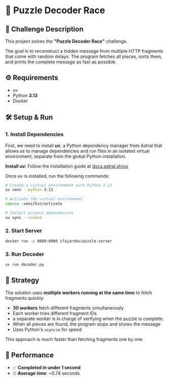 # 🧩 Puzzle Decoder Race

## 🚀 Challenge Description

This project solves the **"Puzzle Decoder Race"** challenge.

The goal is to reconstruct a hidden message from multiple HTTP fragments that come with random delays. The program fetches all pieces, sorts them, and prints the complete message as fast as possible.

## ⚙️ Requirements

- uv
- Python **3.13**
- Docker

## 🛠️ Setup & Run

### 1. Install Dependencies

First, we need to install **uv**, a Python dependency manager from Astral that allows us to manage dependencies and run files in an isolated virtual environment, separate from the global Python installation.

**Install uv:** Follow the installation guide at [docs.astral.sh/uv](https://docs.astral.sh/uv/getting-started/installation/#installation-methods)

Once uv is installed, run the following commands:

```bash
# Create a virtual environment with Python 3.13
uv venv --python 3.13

# Activate the virtual environment
source .venv/bin/activate

# Install project dependencies
uv sync --locked
```

### 2. Start Server

```bash
docker run -p 8080:8080 ifajardov/puzzle-server
```

### 3. Run Decoder

```bash
uv run decoder.py
```

## 🧠 Strategy

The solution uses **multiple workers running at the same time** to fetch fragments quickly:

- **30 workers** fetch different fragments simultaneously
- Each worker tries different fragment IDs
- a separate worker is in charge of verifying when the puzzle is complete.
- When all pieces are found, the program stops and shows the message
- Uses Python's `asyncio` for speed

This approach is much faster than fetching fragments one by one.

## 🏁 Performance

- ✅ **Completed in under 1 second**
- ⏱ **Average time**: ~0.74 seconds
